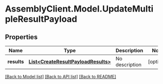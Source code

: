 # AssemblyClient.Model.UpdateMultipleResultPayload
## Properties

Name | Type | Description | Notes
------------ | ------------- | ------------- | -------------
**results** | [**List&lt;CreateResultPayloadResults&gt;**](CreateResultPayloadResults.md) | No description | [optional] 

[[Back to Model list]](../README.md#documentation-for-models) [[Back to API list]](../README.md#documentation-for-api-endpoints) [[Back to README]](../README.md)

